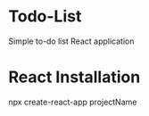 # Todo-List
Simple to-do list React application 
# React Installation
npx create-react-app projectName
